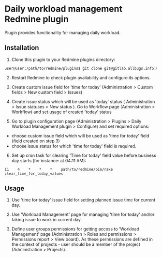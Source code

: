 # Daily workload management Redmine plugin

Plugin provides functionality for managing daily workload.

## Installation

1. Clone this plugin to your Redmine plugins directory:

```bash
user@user:/path/to/redmine/plugins$ git clone git@gitlab.allbugs.info:viktorn/daily-workload-management.git daily_workload_management
```

2. Restart Redmine to check plugin availability and configure its options.

3. Create custom issue field for 'time for today' (Administration > Custom fields > New custom field > Issues) 

4. Create issue status which will be used as 'today' status ( Administration > Issue statuses > New status ). 
Go to Workflow page (Administration > Workflow) and set usage of created 'today' status
                                                                                               
5. Go to plugin configuration page (Administration > Plugins > Daily Workload Management plugin > Configure) and set required options: 

- choose custom issue field which will be used as 'time for today' field (field created on step 3)
- choose issue status for which 'time for today' field is required.

6. Set up cron task for clearing 'Time for today' field value before business day starts (for instance: at 04:11 AM):
```
11    4    *    *    *    path/to/redmine/bin/rake clear_time_for_today_values
``` 

## Usage

1. Use 'time for today' issue field for setting planned issue time for current day.

2. Use 'Workload Management' page for managing 'time for today' and/or taking issue to work in current day.

3. Define user groups permissions for getting access to 'Workload Management' page (Administration > Roles and permissions > Permissions report > View board).
As these permissions are defined in the context of projects - user should be a member of the project (Administration > Projects).
